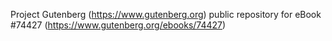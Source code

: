 Project Gutenberg (https://www.gutenberg.org) public repository for eBook #74427 (https://www.gutenberg.org/ebooks/74427)
